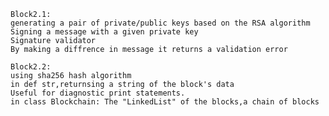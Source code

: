 
    Block2.1:
    generating a pair of private/public keys based on the RSA algorithm
    Signing a message with a given private key
    Signature validator
    By making a diffrence in message it returns a validation error
   
    Block2.2:
    using sha256 hash algorithm
    in def str,returnsing a string of the block's data
    Useful for diagnostic print statements.
    in class Blockchain: The "LinkedList" of the blocks,a chain of blocks
